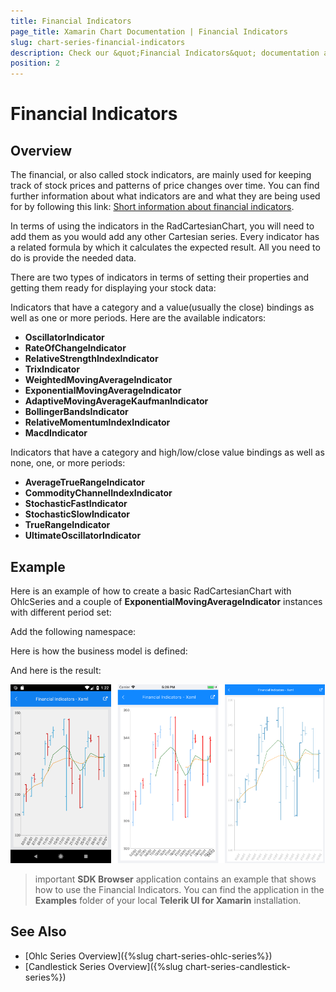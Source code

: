 ```yaml
---
title: Financial Indicators
page_title: Xamarin Chart Documentation | Financial Indicators
slug: chart-series-financial-indicators
description: Check our &quot;Financial Indicators&quot; documentation article for Telerik Chart for Xamarin control.
position: 2
---
```


# Financial Indicators

## Overview

The financial, or also called stock indicators, are mainly used for keeping track of stock prices and patterns of price changes over time. You can find further information about what indicators are and what they are being used for by following this link: [Short information about financial indicators](https://www.investopedia.com/terms/t/technicalindicator.asp).

In terms of using the indicators in the RadCartesianChart, you will need to add them as you would add any other Cartesian series. Every indicator has a related formula by which it calculates the expected result. All you need to do is provide the needed data.

There are two types of indicators in terms of setting their properties and getting them ready for displaying your stock data:

Indicators that have a category and a value(usually the close) bindings as well as one or more periods. Here are the available indicators:

* **OscillatorIndicator** 
* **RateOfChangeIndicator**
* **RelativeStrengthIndexIndicator**
* **TrixIndicator**
* **WeightedMovingAverageIndicator**
* **ExponentialMovingAverageIndicator** 
* **AdaptiveMovingAverageKaufmanIndicator**
* **BollingerBandsIndicator**
* **RelativeMomentumIndexIndicator**
* **MacdIndicator**
 
Indicators that have a category and high/low/close value bindings as well as none, one, or more periods:

* **AverageTrueRangeIndicator**
* **CommodityChannelIndexIndicator**
* **StochasticFastIndicator**
* **StochasticSlowIndicator**
* **TrueRangeIndicator**
* **UltimateOscillatorIndicator**

## Example

Here is an example of how to create a basic RadCartesianChart with OhlcSeries and a couple of **ExponentialMovingAverageIndicator** instances with different period set:

<snippet id='chart-series-indicators-xaml'/>
<snippet id='chart-series-financial-indicators-csharp'/> 

Add the following namespace:

<snippet id='xmlns-telerikchart'/>

Here is how the business model is defined:

<snippet id='chart-ohlc-datapoint-csharp'/>

And here is the result:

![Financial Indicators](images/indicators_series.png)

>important **SDK Browser** application contains an example that shows how to use the Financial Indicators. You can find the application in the **Examples** folder of your local **Telerik UI for Xamarin** installation.

## See Also

- [Ohlc Series Overview]({%slug chart-series-ohlc-series%})
- [Candlestick Series Overview]({%slug chart-series-candlestick-series%})